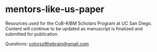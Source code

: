 # mentors-like-us-paper

Resources used for the CoB-KIBM Scholars Program at UC San Diego. Content will continue to be updated as manuscript is finalized and submitted for publication.

Questions: colorsofthebrain@gmail.com
